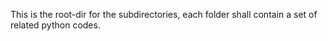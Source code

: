 This is the root-dir for the subdirectories, each folder shall contain a set of
related python codes.
